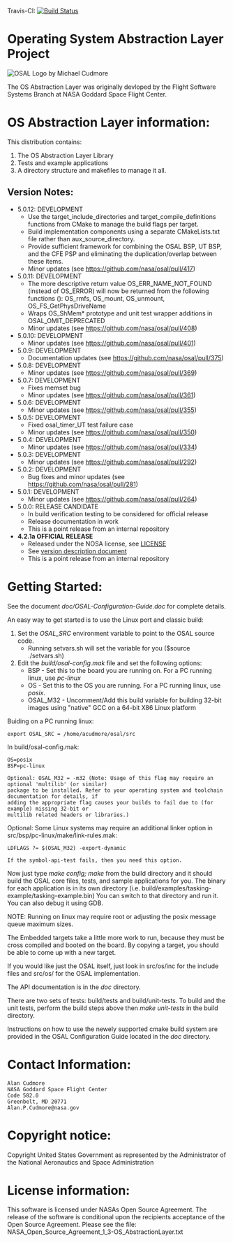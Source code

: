 Travis-CI: [![Build Status](https://travis-ci.com/nasa/osal.svg)](https://travis-ci.com/nasa/osal)

Operating System Abstraction Layer Project
==========================================

![OSAL Logo by Michael Cudmore](./doc/OSAL-Logo.png)


The OS Abstraction Layer was originally devloped by the Flight Software Systems Branch at NASA Goddard Space Flight Center.

OS Abstraction Layer information:
=================================

This distribution contains:

1. The OS Abstraction Layer Library
2. Tests and example applications
3. A directory structure and makefiles to manage it all.

## Version Notes:
- 5.0.12: DEVELOPMENT
  - Use the target_include_directories and target_compile_definitions functions from CMake to manage the build flags per target.
  - Build implementation components using a separate CMakeLists.txt file rather than aux_source_directory.
  - Provide sufficient framework for combining the OSAL BSP, UT BSP, and the CFE PSP and eliminating the duplication/overlap between these items.
  - Minor updates (see https://github.com/nasa/osal/pull/417)
- 5.0.11: DEVELOPMENT
  - The more descriptive return value OS_ERR_NAME_NOT_FOUND (instead of OS_ERROR) will now be returned from the following functions (): OS_rmfs, OS_mount, OS_unmount, OS_FS_GetPhysDriveName
  - Wraps OS_ShMem* prototype and unit test wrapper additions in OSAL_OMIT_DEPRECATED
  - Minor updates (see https://github.com/nasa/osal/pull/408)
- 5.0.10: DEVELOPMENT
  - Minor updates (see https://github.com/nasa/osal/pull/401)
- 5.0.9: DEVELOPMENT
  - Documentation updates (see https://github.com/nasa/osal/pull/375)
- 5.0.8: DEVELOPMENT
  - Minor updates (see https://github.com/nasa/osal/pull/369)
- 5.0.7: DEVELOPMENT
  - Fixes memset bug
  - Minor updates (see https://github.com/nasa/osal/pull/361)
- 5.0.6: DEVELOPMENT
  - Minor updates (see https://github.com/nasa/osal/pull/355)
- 5.0.5: DEVELOPMENT
  - Fixed osal_timer_UT test failure case
  - Minor updates (see https://github.com/nasa/osal/pull/350)
- 5.0.4: DEVELOPMENT
  - Minor updates (see https://github.com/nasa/osal/pull/334)
- 5.0.3: DEVELOPMENT
  - Minor updates (see https://github.com/nasa/osal/pull/292)
- 5.0.2: DEVELOPMENT
  - Bug fixes and minor updates (see https://github.com/nasa/osal/pull/281)
- 5.0.1: DEVELOPMENT
  - Minor updates (see https://github.com/nasa/osal/pull/264)
- 5.0.0: RELEASE CANDIDATE
  - In build verification testing to be considered for official release
  - Release documentation in work
  - This is a point release from an internal repository
- **4.2.1a OFFICIAL RELEASE**
  - Released under the NOSA license, see [LICENSE](LICENSE)
  - See [version description document](OSAL%204.2.1.0%20Version%20Description%20Document.pdf)
  - This is a point release from an internal repository

Getting Started:
================

See the document *doc/OSAL-Configuration-Guide.doc* for complete details.

An easy way to get started is to use the Linux port and classic build:

1. Set the *OSAL_SRC* environment variable to point to the OSAL source code.
     - Running setvars.sh will set the variable for you ($source ./setvars.sh)
2. Edit the *build/osal-config.mak* file and set the following options:
     - BSP - Set this to the board you are running on. For a PC running linux, use *pc-linux*
     - OS - Set this to the OS you are running. For a PC running linux, use *posix*.
     - OSAL_M32 - Uncomment/Add this build variable for building 32-bit images using "native"
       GCC on a 64-bit X86 Linux platform

Buiding on a PC running linux:

    export OSAL_SRC = /home/acudmore/osal/src

In build/osal-config.mak:

    OS=posix
    BSP=pc-linux

    Optional: OSAL_M32 = -m32 (Note: Usage of this flag may require an optional 'multilib' (or similar)
    package to be installed. Refer to your operating system and toolchain documentation for details, if
    adding the appropriate flag causes your builds to fail due to (for example) missing 32-bit or
    multilib related headers or libraries.)

Optional:  Some Linux systems may require an additional linker option in
    src/bsp/pc-linux/make/link-rules.mak:

    LDFLAGS ?= $(OSAL_M32) -export-dynamic

    If the symbol-api-test fails, then you need this option.

Now just type *make config; make* from the build directory and it should build the OSAL core files, tests, and sample
applications for you. The binary for each application is in its own directory
(i.e. build/examples/tasking-example/tasking-example.bin) You can switch to that directory and run it. You
can also debug it using GDB.

NOTE: Running on linux may require root or adjusting the posix message queue maximum sizes.

The Embedded targets take a little more work to run, because they must be cross compiled and booted on the board.
By copying a target, you should be able to come up with a new target.

If you would like just the OSAL itself, just look in src/os/inc for the include files and src/os/<your os here>
for the OSAL implementation.

The API documentation is in the *doc* directory.

There are two sets of tests: build/tests and build/unit-tests.  To build and the unit tests,
perform the build steps above then *make unit-tests* in the build directory.

Instructions on how to use the newely supported cmake build system are provided in the OSAL Configuration Guide
located in the *doc* directory.

Contact Information:
====================

    Alan Cudmore
    NASA Goddard Space Flight Center
    Code 582.0
    Greenbelt, MD 20771
    Alan.P.Cudmore@nasa.gov

Copyright notice:
=================

Copyright United States Government as represented by the Administrator of the National Aeronautics and Space Administration

License information:
====================

This software is licensed under NASAs Open Source Agreement. The release of the software is conditional upon the recipients acceptance of the Open Source Agreement. Please see the file: NASA_Open_Source_Agreement_1_3-OS_AbstractionLayer.txt
